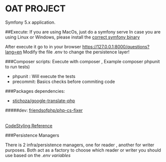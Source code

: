 OAT PROJECT
===========

Symfony 5.x application.

##Execute:
If you are using MacOs, just do a symfony serve
In case you are using Linux or Windows, please install the [correct symfony binary](https://symfony.com/download)

After execute it go to in your browser https://127.0.0.1:8000/questions?lang=en
Modify the file .env to change the persistence layer!


###Composer scripts: 
Execute with composer <scriptname>, Example composer phpunit to run tests)
- phpunit : Will execute the tests
- precommit: Basics checks before commiting code

###Packages dependencies:
- [stichoza/google-translate-php](https://github.com/Stichoza/google-translate-php) 

#####dev:
[friendsofphp/php-cs-fixer](https://github.com/FriendsOfPHP/PHP-CS-Fixer)


######

[CodeStyling Reference](docs/codeStyle.md)


###Persistence Managers

There is 2 infra/persistence managers, one for reader , another for writer purposes.
Both act as a factory to choose which reader or writer you should
use based on the *.env variables*

